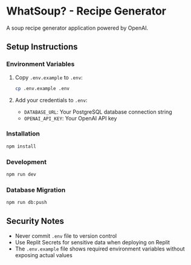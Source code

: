 
# WhatSoup? - Recipe Generator

A soup recipe generator application powered by OpenAI.

## Setup Instructions

### Environment Variables

1. Copy `.env.example` to `.env`:
   ```bash
   cp .env.example .env
   ```

2. Add your credentials to `.env`:
   - `DATABASE_URL`: Your PostgreSQL database connection string
   - `OPENAI_API_KEY`: Your OpenAI API key

### Installation

```bash
npm install
```

### Development

```bash
npm run dev
```

### Database Migration

```bash
npm run db:push
```

## Security Notes

- Never commit `.env` file to version control
- Use Replit Secrets for sensitive data when deploying on Replit
- The `.env.example` file shows required environment variables without exposing actual values
